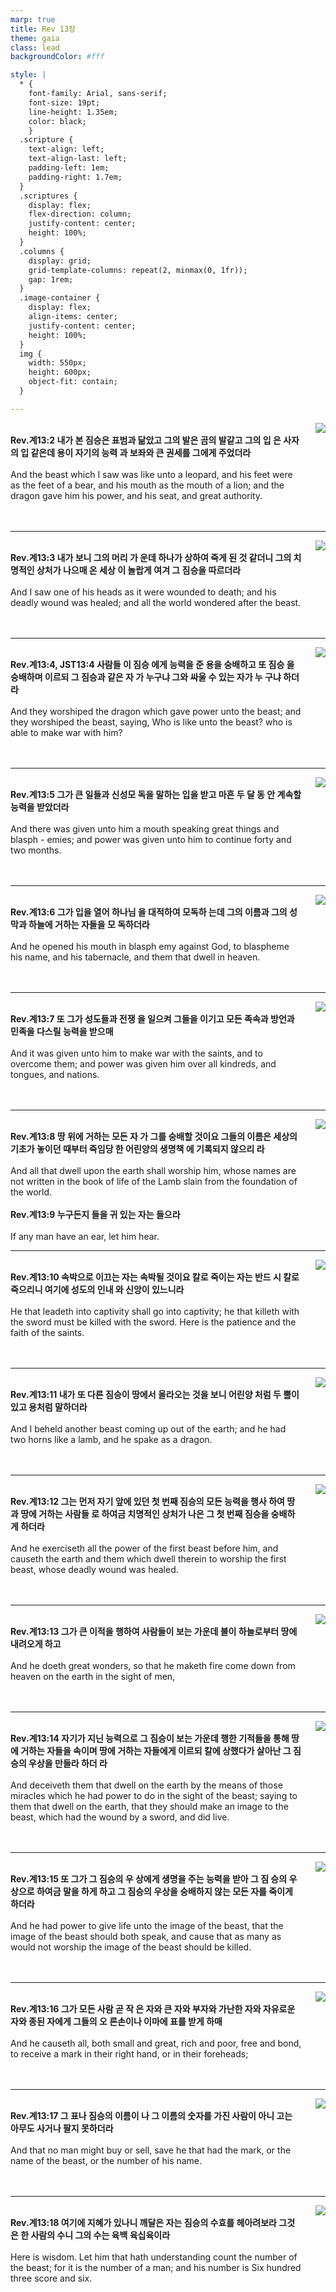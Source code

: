 ```yaml
---
marp: true
title: Rev 13장
theme: gaia
class: lead
backgroundColor: #fff

style: |
  * {
    font-family: Arial, sans-serif;
    font-size: 19pt;
    line-height: 1.35em;
    color: black;
    }
  .scripture {
    text-align: left;
    text-align-last: left;
    padding-left: 1em;
    padding-right: 1.7em;
  }
  .scriptures {
    display: flex;
    flex-direction: column;
    justify-content: center;
    height: 100%;
  }
  .columns {
    display: grid;
    grid-template-columns: repeat(2, minmax(0, 1fr));
    gap: 1rem;
  }
  .image-container {
    display: flex;
    align-items: center;
    justify-content: center;
    height: 100%;
  }
  img {
    width: 550px;
    height: 600px;
    object-fit: contain;
  }

---
```


<div class="columns">
  <div class="scriptures">
    <br>
    <div class="scripture">
      <b>Rev.계13:2 내가 본 짐승은 표범과 닮았고 그의 발은 곰의 발같고 그의 입 은 사자의 입 같은데 용이 자기의 능력 과 보좌와 큰 권세를 그에게 주었더라 
      </b>
    </div>
    <br>
    <div class="scripture">And the beast which I saw was like unto a leopard, and his feet were as the feet of a bear, and his mouth as the mouth of a lion; and the dragon gave him his power, and his seat, and great authority. 
    </div>
    <br>
    <div class="scripture">
      <b>
      </b>
    </div>
    <br>
    <div class="scripture">
    </div>         
  </div>
  <div class="image-container">
    <img src='../../pictures/picture_140.jpg'>
  </div>
</div>

---

<div class="columns">
  <div class="scriptures">
    <br>
    <div class="scripture">
      <b>Rev.계13:3 내가 보니 그의 머리 가 운데 하나가 상하여 죽게 된 것 같더니 그의 치명적인 상처가 나으매 온 세상 이 놀랍게 여겨 그 짐승을 따르더라 
      </b>
    </div>
    <br>
    <div class="scripture">And I saw one of his heads as it were wounded to death; and his deadly wound was healed; and all the world wondered after the beast. 
    </div>
    <br>
    <div class="scripture">
      <b>
      </b>
    </div>
    <br>
    <div class="scripture">
    </div>         
  </div>
  <div class="image-container">
    <img src='../../pictures/picture_87.jpg'>
  </div>
</div>

---

<div class="columns">
  <div class="scriptures">
    <br>
    <div class="scripture">
      <b>Rev.계13:4, JST13:4 사람들 이 짐승 에게 능력을 준 용을 숭배하고 또 짐승 을 숭배하며 이르되 그 짐승과 같은 자 가 누구냐 그와 싸울 수 있는 자가 누 구냐 하더라 
      </b>
    </div>
    <br>
    <div class="scripture">And they worshiped the dragon which gave power unto the beast; and they worshiped the beast, saying, Who is like unto the beast? who is able to make war with him? 
    </div>
    <br>
    <div class="scripture">
      <b>
      </b>
    </div>
    <br>
    <div class="scripture">
    </div>         
  </div>
  <div class="image-container">
    <img src='../../pictures/picture_117.jpg'>
  </div>
</div>

---

<div class="columns">
  <div class="scriptures">
    <br>
    <div class="scripture">
      <b>Rev.계13:5 그가 큰 일들과 신성모 독을 말하는 입을 받고 마흔 두 달 동 안 계속할 능력을 받았더라 
      </b>
    </div>
    <br>
    <div class="scripture">And there was given unto him a mouth speaking great things and blasph - emies; and power was given unto him to continue forty and two months. 
    </div>
    <br>
    <div class="scripture">
      <b>
      </b>
    </div>
    <br>
    <div class="scripture">
    </div>         
  </div>
  <div class="image-container">
    <img src='../../pictures/picture_63.jpg'>
  </div>
</div>

---

<div class="columns">
  <div class="scriptures">
    <br>
    <div class="scripture">
      <b>Rev.계13:6 그가 입을 열어 하나님 을 대적하여 모독하 는데 그의 이름과 그의 성막과 하늘에 거하는 자들을 모 독하더라 
      </b>
    </div>
    <br>
    <div class="scripture">And he opened his mouth in blasph emy against God, to blaspheme his name, and his tabernacle, and them that dwell in heaven. 
    </div>
    <br>
    <div class="scripture">
      <b>
      </b>
    </div>
    <br>
    <div class="scripture">
    </div>         
  </div>
  <div class="image-container">
    <img src='../../pictures/picture_36.jpg'>
  </div>
</div>

---

<div class="columns">
  <div class="scriptures">
    <br>
    <div class="scripture">
      <b>Rev.계13:7 또 그가 성도들과 전쟁 을 일으켜 그들을 이기고 모든 족속과 방언과 민족을 다스릴 능력을 받으매 
      </b>
    </div>
    <br>
    <div class="scripture">And it was given unto him to make war with the saints, and to overcome them; and power was given him over all kindreds, and tongues, and nations. 
    </div>
    <br>
    <div class="scripture">
      <b>
      </b>
    </div>
    <br>
    <div class="scripture">
    </div>         
  </div>
  <div class="image-container">
    <img src='../../pictures/picture_176.jpg'>
  </div>
</div>

---

<div class="columns">
  <div class="scriptures">
    <br>
    <div class="scripture">
      <b>Rev.계13:8 땅 위에 거하는 모든 자 가 그를 숭배할 것이요 그들의 이름은 세상의 기초가 놓이던 때부터 죽임당 한 어린양의 생명책 에 기록되지 않으리 라 
      </b>
    </div>
    <br>
    <div class="scripture">And all that dwell upon the earth shall worship him, whose names are not written in the book of life of the Lamb slain from the foundation of the world. 
    </div>
    <br>
    <div class="scripture">
      <b>Rev.계13:9 누구든지 들을 귀 있는 자는 들으라 
      </b>
    </div>
    <br>
    <div class="scripture">If any man have an ear, let him hear. 
    </div>         
  </div>
  <div class="image-container">
    <img src='../../pictures/picture_53.jpg'>
  </div>
</div>

---

<div class="columns">
  <div class="scriptures">
    <br>
    <div class="scripture">
      <b>Rev.계13:10 속박으로 이끄는 자는 속박될 것이요 칼로 죽이는 자는 반드 시 칼로 죽으리니 여기에 성도의 인내 와 신앙이 있느니라 
      </b>
    </div>
    <br>
    <div class="scripture">He that leadeth into captivity shall go into captivity; he that killeth with the sword must be killed with the sword. Here is the patience and the faith of the saints. 
    </div>
    <br>
    <div class="scripture">
      <b>
      </b>
    </div>
    <br>
    <div class="scripture">
    </div>         
  </div>
  <div class="image-container">
    <img src='../../pictures/picture_54.jpg'>
  </div>
</div>

---

<div class="columns">
  <div class="scriptures">
    <br>
    <div class="scripture">
      <b>Rev.계13:11 내가 또 다른 짐승이 땅에서 올라오는 것을 보니 어린양 처럼 두 뿔이 있고 용처럼 말하더라 
      </b>
    </div>
    <br>
    <div class="scripture">And I beheld another beast coming up out of the earth; and he had two horns like a lamb, and he spake as a dragon. 
    </div>
    <br>
    <div class="scripture">
      <b>
      </b>
    </div>
    <br>
    <div class="scripture">
    </div>         
  </div>
  <div class="image-container">
    <img src='../../pictures/picture_60.jpg'>
  </div>
</div>

---

<div class="columns">
  <div class="scriptures">
    <br>
    <div class="scripture">
      <b>Rev.계13:12 그는 먼저 자기 앞에 있던 첫 번째 짐승의 모든 능력을 행사 하여 땅과 땅에 거하는 사람들 로 하여금 치명적인 상처가 나은 그 첫 번째 짐승을 숭배하게 하더라 
      </b>
    </div>
    <br>
    <div class="scripture">And he exerciseth all the power of the first beast before him, and causeth the earth and them which dwell therein to worship the first beast, whose deadly wound was healed. 
    </div>
    <br>
    <div class="scripture">
      <b>
      </b>
    </div>
    <br>
    <div class="scripture">
    </div>         
  </div>
  <div class="image-container">
    <img src='../../pictures/picture_120.jpg'>
  </div>
</div>

---

<div class="columns">
  <div class="scriptures">
    <br>
    <div class="scripture">
      <b>Rev.계13:13 그가 큰 이적을 행하여 사람들이 보는 가운데 불이 하늘로부터 땅에 내려오게 하고 
      </b>
    </div>
    <br>
    <div class="scripture">And he doeth great wonders, so that he maketh fire come down from heaven on the earth in the sight of men, 
    </div>
    <br>
    <div class="scripture">
      <b>
      </b>
    </div>
    <br>
    <div class="scripture">
    </div>         
  </div>
  <div class="image-container">
    <img src='../../pictures/picture_51.jpg'>
  </div>
</div>

---

<div class="columns">
  <div class="scriptures">
    <br>
    <div class="scripture">
      <b>Rev.계13:14 자기가 지닌 능력으로 그 짐승이 보는 가운데 행한 기적들을 통해 땅에 거하는 자들을 속이며 땅에 거하는 자들에게 이르되 칼에 상했다가 살아난 그 짐승의 우상을 만들라 하더 라 
      </b>
    </div>
    <br>
    <div class="scripture">And deceiveth them that dwell on the earth by the means of those miracles which he had power to do in the sight of the beast; saying to them that dwell on the earth, that they should make an image to the beast, which had the wound by a sword, and did live. 
    </div>
    <br>
    <div class="scripture">
      <b>
      </b>
    </div>
    <br>
    <div class="scripture">
    </div>         
  </div>
  <div class="image-container">
    <img src='../../pictures/picture_8.jpg'>
  </div>
</div>

---

<div class="columns">
  <div class="scriptures">
    <br>
    <div class="scripture">
      <b>Rev.계13:15 또 그가 그 짐승의 우 상에게 생명을 주는 능력을 받아 그 짐 승의 우상으로 하여금 말을 하게 하고 그 짐승의 우상을 숭배하지 않는 모든 자를 죽이게 하더라 
      </b>
    </div>
    <br>
    <div class="scripture">And he had power to give life unto the image of the beast, that the image of the beast should both speak, and cause that as many as would not worship the image of the beast should be killed. 
    </div>
    <br>
    <div class="scripture">
      <b>
      </b>
    </div>
    <br>
    <div class="scripture">
    </div>         
  </div>
  <div class="image-container">
    <img src='../../pictures/picture_159.jpg'>
  </div>
</div>

---

<div class="columns">
  <div class="scriptures">
    <br>
    <div class="scripture">
      <b>Rev.계13:16 그가 모든 사람 곧 작 은 자와 큰 자와 부자와 가난한 자와 자유로운 자와 종된 자에게 그들의 오 른손이나 이마에 표를 받게 하매 
      </b>
    </div>
    <br>
    <div class="scripture">And he causeth all, both small and great, rich and poor, free and bond, to receive a mark in their right hand, or in their foreheads; 
    </div>
    <br>
    <div class="scripture">
      <b>
      </b>
    </div>
    <br>
    <div class="scripture">
    </div>         
  </div>
  <div class="image-container">
    <img src='../../pictures/picture_83.jpg'>
  </div>
</div>

---

<div class="columns">
  <div class="scriptures">
    <br>
    <div class="scripture">
      <b>Rev.계13:17 그 표나 짐승의 이름이 나 그 이름의 숫자를 가진 사람이 아니 고는 아무도 사거나 팔지 못하더라 
      </b>
    </div>
    <br>
    <div class="scripture">And that no man might buy or sell, save he that had the mark, or the name of the beast, or the number of his name. 
    </div>
    <br>
    <div class="scripture">
      <b>
      </b>
    </div>
    <br>
    <div class="scripture">
    </div>         
  </div>
  <div class="image-container">
    <img src='../../pictures/picture_122.jpg'>
  </div>
</div>

---

<div class="columns">
  <div class="scriptures">
    <br>
    <div class="scripture">
      <b>Rev.계13:18 여기에 지혜가 있나니 깨달은 자는 짐승의 수효를 헤아려보라 그것은 한 사람의 수니 그의 수는 육백 육십육이라 
      </b>
    </div>
    <br>
    <div class="scripture">Here is wisdom. Let him that hath understanding count the number of the beast; for it is the number of a man; and his number is Six hundred three score and six.
    </div>
    <br>
    <div class="scripture">
      <b>
      </b>
    </div>
    <br>
    <div class="scripture">
    </div>         
  </div>
  <div class="image-container">
    <img src='../../pictures/picture_62.jpg'>
  </div>
</div>

